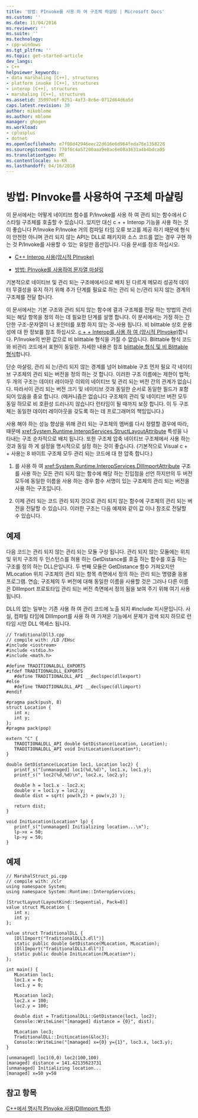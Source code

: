 ```yaml
---
title: '방법: PInvoke를 사용 하 여 구조체 마샬링 | Microsoft Docs'
ms.custom: ''
ms.date: 11/04/2016
ms.reviewer: ''
ms.suite: ''
ms.technology:
- cpp-windows
ms.tgt_pltfrm: ''
ms.topic: get-started-article
dev_langs:
- C++
helpviewer_keywords:
- data marshaling [C++], structures
- platform invoke [C++], structures
- interop [C++], structures
- marshaling [C++], structures
ms.assetid: 35997e6f-9251-4af3-8c6e-0712d64d6a5d
caps.latest.revision: 30
author: mikeblome
ms.author: mblome
manager: ghogen
ms.workload:
- cplusplus
- dotnet
ms.openlocfilehash: e7f08d42946eec22d616e6d964feda78e1358228
ms.sourcegitcommit: 770f6c4a57200aaa9e8ac6e08a3631a4b4bdca05
ms.translationtype: MT
ms.contentlocale: ko-KR
ms.lasthandoff: 04/16/2018
---
```

# <a name="how-to-marshal-structures-using-pinvoke"></a>방법: PInvoke를 사용하여 구조체 마샬링
이 문서에서는 어떻게 네이티브 함수를 P/Invoke를 사용 하 여 관리 되는 함수에서 C 스타일 구조체를 호출할 수 있습니다. 있지만 대신 c + + Interop 기능을 사용 하는 것이 좋습니다 P/Invoke P/Invoke 거의 컴파일 타임 오류 보고를 제공 하기 때문에 형식이 안전한 아니며 관리 되지 않는 API는 DLL로 패키지와 소스 코드를 없는 경우 구현 하는 것 P/Invoke를 사용할 수 있는 유일한 옵션입니다. 다음 문서를 참조 하십시오.  
  
-   [C++ Interop 사용(암시적 PInvoke)](../dotnet/using-cpp-interop-implicit-pinvoke.md)
  
-   [방법: PInvoke를 사용하여 문자열 마샬링](../dotnet/how-to-marshal-strings-using-pinvoke.md)
  
 기본적으로 네이티브 및 관리 되는 구조에에서으로 배치 된 다르게 메모리 성공적 데이터 무결성을 유지 하기 위해 추가 단계를 필요로 하는 관리 되 는/관리 되지 않는 경계의 구조체를 전달 합니다.  
  
 이 문서에서는 기본 구조와 관리 되지 않는 함수에 결과 구조체를 전달 하는 방법의 관리 되는 해당 항목을 정의 하는 데 필요한 단계를 설명 합니다. 이 문서에서는 가정 하는 간단한 구조-문자열이 나 포인터를 포함 하지 않는 것-사용 됩니다. 비 blittable 상호 운용성에 대 한 정보를 참조 하십시오. [c + + Interop를 사용 하 여 (암시적 PInvoke)](../dotnet/using-cpp-interop-implicit-pinvoke.md)합니다. P/Invoke의 반환 값으로 비 blittable 형식을 가질 수 없습니다. Blittable 형식 코드와 비관리 코드에서 표현이 동일한. 자세한 내용은 참조 [blittable 형식 및 비 Blittable 형식](http://msdn.microsoft.com/Library/d03b050e-2916-49a0-99ba-f19316e5c1b3)합니다.  
  
 단순 마샬링, 관리 되 는/관리 되지 않는 경계를 넘어 blittable 구조 먼저 필요 각 네이티브 구조체의 관리 되는 버전을 정의 하는 것 합니다. 이러한 구조 이름에는 제한이 법적; 두 개의 구조는 데이터 레이아웃 이외의 네이티브 및 관리 되는 버전 간의 관계가 없습니다. 따라서이 관리 되는 버전 크기 및 네이티브 것과 동일한 순서로 동일한 필드가 포함 되어 있음을 중요 합니다. (메커니즘은 없습니다 구조체의 관리 및 네이티브 버전 모두 동일 하므로 비 호환성 드러나지 않습니다 런타임이 될 때까지 보장 합니다. 이 두 구조체는 동일한 데이터 레이아웃을 갖도록 하는 데 프로그래머의 책임입니다.)  
  
 사용 해야 하는 성능 향상을 위해 관리 되는 구조체의 멤버를 다시 정렬할 경우에 따라, 때문에 <xref:System.Runtime.InteropServices.StructLayoutAttribute> 특성을 나타내는 구조 순차적으로 배치 됩니다. 또한 구조체 압축 네이티브 구조체에서 사용 하는 것과 동일 하 게 설정을 명시적으로 설정 하는 것이 좋습니다. (기본적으로 Visual c + + 사용는 8 바이트 구조체 모두 관리 되는 코드에 대 한 압축 합니다.)  
  
1.  를 사용 하 여 <xref:System.Runtime.InteropServices.DllImportAttribute> 구조를 사용 하는 모든 관리 되지 않는 함수에 해당 하는 진입점을 선언 하지만의 두 버전 모두에 동일한 이름을 사용 하는 경우 함수 서명이 있는 구조체의 관리 되는 버전을 사용 하는 구조입니다.  
  
2.  이제 관리 되는 코드 관리 되지 것으로 관리 되지 않는 함수에 구조체의 관리 되는 버전을 전달할 수 있습니다. 이러한 구조는 다음 예제와 같이 값 이나 참조로 전달할 수 있습니다.  
  
## <a name="example"></a>예제  
 다음 코드는 관리 되지 않는 관리 되는 모듈 구성 됩니다. 관리 되지 않는 모듈에는 위치 및 위치 구조의 두 인스턴스를 허용 하는 GetDistance를 호출 하는 함수를 호출 하는 구조를 정의 하는 DLL은입니다. 두 번째 모듈은 GetDistance 함수 가져오지만 MLocation 위치 구조체의 관리 되는 항목 측면에서 정의 하는 관리 되는 명령줄 응용 프로그램. 연습; 구조체의 두 버전에 대해 동일한 이름을 사용할 것은 그러나 다른 이름은 DllImport 프로토타입 관리 되는 버전 측면에서 정의 됨을 보여 주기 위해 여기 사용 됩니다.  
  
 DLL의 없는 일부는 기존 사용 하 여 관리 코드에 노출 되지 #include 지시문입니다. 사실, 컴파일 타임에 DllImport를 사용 하 여 가져온 기능에서 문제가 검색 되지 하므로 런타임 시만 DLL 액세스 됩니다.  
  
```  
// TraditionalDll3.cpp  
// compile with: /LD /EHsc  
#include <iostream>  
#include <stdio.h>  
#include <math.h>  
  
#define TRADITIONALDLL_EXPORTS  
#ifdef TRADITIONALDLL_EXPORTS  
   #define TRADITIONALDLL_API __declspec(dllexport)  
#else  
   #define TRADITIONALDLL_API __declspec(dllimport)  
#endif  
  
#pragma pack(push, 8)  
struct Location {  
   int x;  
   int y;  
};  
#pragma pack(pop)  
  
extern "C" {  
   TRADITIONALDLL_API double GetDistance(Location, Location);  
   TRADITIONALDLL_API void InitLocation(Location*);  
}  
  
double GetDistance(Location loc1, Location loc2) {  
   printf_s("[unmanaged] loc1(%d,%d)", loc1.x, loc1.y);  
   printf_s(" loc2(%d,%d)\n", loc2.x, loc2.y);  
  
   double h = loc1.x - loc2.x;  
   double v = loc1.y = loc2.y;  
   double dist = sqrt( pow(h,2) + pow(v,2) );  
  
   return dist;  
}  
  
void InitLocation(Location* lp) {  
   printf_s("[unmanaged] Initializing location...\n");  
   lp->x = 50;  
   lp->y = 50;  
}  
```  
  
## <a name="example"></a>예제  
  
```  
// MarshalStruct_pi.cpp  
// compile with: /clr  
using namespace System;  
using namespace System::Runtime::InteropServices;  
  
[StructLayout(LayoutKind::Sequential, Pack=8)]  
value struct MLocation {  
   int x;  
   int y;  
};  
  
value struct TraditionalDLL {  
   [DllImport("TraditionalDLL3.dll")]  
   static public double GetDistance(MLocation, MLocation);  
   [DllImport("TraditionalDLL3.dll")]  
   static public double InitLocation(MLocation*);  
};  
  
int main() {  
   MLocation loc1;  
   loc1.x = 0;  
   loc1.y = 0;  
  
   MLocation loc2;  
   loc2.x = 100;  
   loc2.y = 100;  
  
   double dist = TraditionalDLL::GetDistance(loc1, loc2);  
   Console::WriteLine("[managed] distance = {0}", dist);  
  
   MLocation loc3;  
   TraditionalDLL::InitLocation(&loc3);  
   Console::WriteLine("[managed] x={0} y={1}", loc3.x, loc3.y);  
}  
```  
  
```Output  
[unmanaged] loc1(0,0) loc2(100,100)  
[managed] distance = 141.42135623731  
[unmanaged] Initializing location...  
[managed] x=50 y=50  
```  
  
## <a name="see-also"></a>참고 항목  
 [C++에서 명시적 PInvoke 사용(DllImport 특성)](../dotnet/using-explicit-pinvoke-in-cpp-dllimport-attribute.md)
